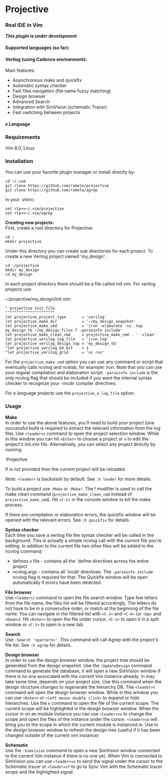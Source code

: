# Projective
### Real IDE in Vim

_**This plugin is under development**_

#### Supported languages (so far):

#### Verilog (using Cadence environment):
Main features:
* Asynchronous make and quickfix
* Automatic syntax checker
* Fast files navigation (file name fuzzy matching)
* Design browser
* Advanced Search
* Integration with SimVision (schematic Tracer)
* Fast switching between projects

#### _e_ Language

### Requirements
Vim 8.0, Linux

### Installation
You can use your favorite plugin manager or install directly by:
```
cd ~/.vim
git clone https://github.com/ramele/projective
git clone https://github.com/ramele/agrep
```
In your .vimrc:
```
set rtp+=~/.vim/projective
set rtp+=~/.vim/agrep
```

**Creating new projects:**  
First, create a root directory for Projective:
```
cd ~
mkdir projective
```

Under this directory you can create sub directories for each project.
To create a new Verilog project named 'my_design':
```
cd ~/projective
mkdir my_design
cd my_design
```
In each project directory there should be a file called init.vim.
For verilog projects use:

~/projective/my_design/init.vim:
```
" projective init file
""""""""""""""""""""""
let projective_project_type       = 'verilog'
let projective_make_dir           = '~/my_design_snapshot'
let projective_make_cmd           = 'irun -elaborate -sv -top my_design_tb ~/my_design_files.f -parseinfo include'
let projective_make_clean_cmd     = projective_make_cmd . ' -clean'
let projective_verilog_log_file   = 'irun.log'
let projective_verilog_design_top = 'my_design_tb'
"let projective_verilog_64_bit    = 1
"let projective_verilog_grid      = 'nc run'
```
For the `projective_make_cmd` option you can use any command or script that
eventually calls ncvlog and ncelab, for example: irun. Note that you can use
your regular compilation and elaboration script. `-parseinfo include` is the
only ncvlog flag that should be included if you want the internal syntax
checker to recognize your -incdir compiler directives.

For e language projects use the `projective_e_log_file` option.

### Usage

**Make**  
In order to use the above features, you'll need to build your project (one
successful build is required to extract the relevant information from the log
file). Use `<leader>s` command to open the project selection window. While in
this window you can hit `<Enter>` to choose a project or `e` to edit the
project's init.vim file.
Alternatively, you can select any project directly by running:

:Projective <project-name>

If <project-name> is not provided then the current project will be reloaded. 

_Note:_ `<leader>` is backslash by default. See `:h leader` for more details.

To build a project use `:Make` or `:Make!`. The ! modifier is used to call the
make clean command (`projective_make_clean_cmd` instead of `projective_make_cmd`).
Hit `<C-C>` in the console window to kill the make process.

If there are compilation or elaboration errors, the quickfix window will be
opened with the relevant errors. See `:h quickfix` for details.

**Syntax checker**  
Each time you save a verilog file the syntax checker will be called in the
background. This is actually a simple ncvlog call with the current file you're
editing. In addition to the current file two other files will be added to the
ncvlog command;
* defines.v file - contains all the `define directives across the entire project
* ncvlog.args -  contains all \`incdir directives. The `-parseinfo include`
  ncvlog flag is required for that.
The Quickfix window will be open automatically if errors have been detected.

**File browser**  
Use `<leader>/` command to open the file search window. Type few letters from
the file name, the files list will be filtered accordingly. The letters do not
have to be in a consecutive order, or match at the beginning of the file name.
You can navigate in the filtered list with `<C-J>` and `<C-k>` (or `<Up>` and
`<Down>`). Hit `<Enter>` to open the file under cursor, `<C-s>` to open it in a
split window or `<C-t>` to open in a new tab.

**Search**  
Use `:Search '<pattern>'`. This command will call Agrep with the project's file
list. See `:h agrep` for details.

**Design browser**  
In order to use the design browser window, the project tree should be generated
from the design snapshot. Use the `:UpdateDesign` command command to generate
the database, it will open a new SimVision window if there is no one associated
with the current Vim instance already. In may take some time, depends on your
project size. Use this command when the design structure changes to regenerate
the hierarchy DB.  The `<leader>t` command will open the design browser window.
While in this window you can use `<Enter>` or `<left mouse double click>` to
expand or hide hierarchies. Use the `e` command to open the file of the current
scope. The current scope will be highlighted in the design browser window. When
the cursor in on an module instance you can use `<leader>vv` to change the
scope and open the files of the instance under the cursor. `<leader>va` will
bring you to the scope in which the current module is instanced in.
Use <F5> in the design browser window to refresh the design tree (useful if it
has been changed outside of the current vim instance)

**Schematic**  
Use the `:Simvision` command to open a new SimVision window connected to the
current Vim instance if there is no one yet. When Vim is connected to SimVision
you can use `<leader>vs` to send the signal under the cursor to the Schematic
tracer or `<leader>vf` to go to Sync Vim with the Schematic tracer scope and
the highlighted signal.
